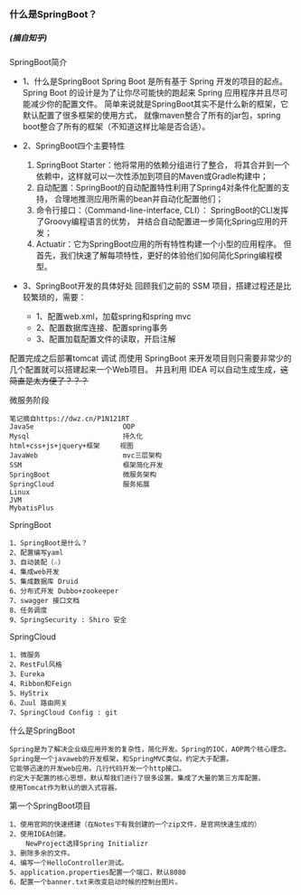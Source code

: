 ### 什么是SpringBoot？
##### (摘自知乎)
SpringBoot简介

* 1、什么是SpringBoot
Spring Boot 是所有基于 Spring 开发的项目的起点。
Spring Boot 的设计是为了让你尽可能快的跑起来 Spring 应用程序并且尽可能减少你的配置文件。
简单来说就是SpringBoot其实不是什么新的框架，它默认配置了很多框架的使用方式，
就像maven整合了所有的jar包，spring boot整合了所有的框架（不知道这样比喻是否合适）。

* 2、SpringBoot四个主要特性
    1. SpringBoot Starter：他将常用的依赖分组进行了整合，
将其合并到一个依赖中，这样就可以一次性添加到项目的Maven或Gradle构建中；
    2. 自动配置：SpringBoot的自动配置特性利用了Spring4对条件化配置的支持，
合理地推测应用所需的bean并自动化配置他们；
    3. 命令行接口：（Command-line-interface, CLI）：
SpringBoot的CLI发挥了Groovy编程语言的优势，
并结合自动配置进一步简化Spring应用的开发；
    4. Actuatir：它为SpringBoot应用的所有特性构建一个小型的应用程序。
但首先，我们快速了解每项特性，更好的体验他们如何简化Spring编程模型。

* 3、SpringBoot开发的具体好处
回顾我们之前的 SSM 项目，搭建过程还是比较繁琐的，需要：
    * 1、配置web.xml，加载spring和spring mvc
    * 2、配置数据库连接、配置spring事务
    * 3、配置加载配置文件的读取，开启注解

配置完成之后部署tomcat 调试
而使用 SpringBoot 来开发项目则只需要非常少的几个配置就可以搭建起来一个Web项目。
并且利用 IDEA 可以自动生成生成，~~这简直是太方便了？？？~~

微服务阶段
```text
笔记摘自https://dwz.cn/P1N121RT
JavaSe                      OOP
Mysql                       持久化
html+css+js+jquery+框架     视图
JavaWeb                     mvc三层架构
SSM                         框架简化开发
SpringBoot                  微服务架构
SpringCloud                 服务拓展
Linux
JVM
MybatisPlus
```
SpringBoot
```text
1、SpringBoot是什么？
2、配置编写yaml
3、自动装配（☆）
4、集成web开发
5、集成数据库 Druid
6、分布式开发 Dubbo+zookeeper
7、swagger 接口文档
8、任务调度
9、SpringSecurity : Shiro 安全
```
SpringCloud
```text
1、微服务
2、RestFul风格
3、Eureka
4、Ribbon和Feign
5、HyStrix
6、Zuul 路由网关
7、SpringCloud Config : git
```
什么是SpringBoot
```text
Spring是为了解决企业级应用开发的复杂性，简化开发。Spring的IOC，AOP两个核心理念。
Spring是一个javaweb的开发框架，和SpringMVC类似，约定大于配置。
它能够迅速的开发web应用。几行代码开发一个http接口。
约定大于配置的核心思想，默认帮我们进行了很多设置。集成了大量的第三方库配置。
使用Tomcat作为默认的嵌入式容器。
```
第一个SpringBoot项目
```text
1、使用官网的快速搭建（在Notes下有我创建的一个zip文件，是官网快速生成的）
2、使用IDEA创建。
    NewProject选择Spring Initializr
3、删除多余的文件。
4、编写一个HelloController测试。
5、application.properties配置一个端口，默认8080
6、配置一个banner.txt来改变启动时候的控制台图片。
```